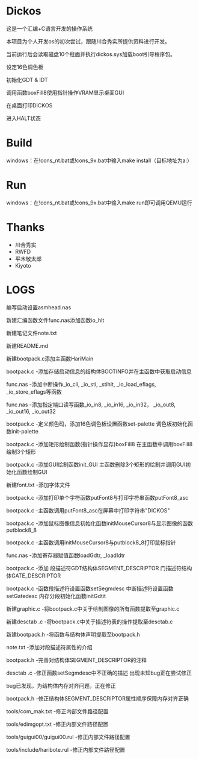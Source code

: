# Dickos

这是一个汇编+C语言开发的操作系统

本项目为个人开发os的初次尝试，跟随川合秀实所提供资料进行开发。

当前运行后会读取磁盘10个柱面并执行dickos.sys加载boot引导程序包。

设定16色调色板

初始化GDT & IDT

调用函数boxFill8使用指针操作VRAM显示桌面GUI

在桌面打印DICKOS

进入HALT状态

# Build

windows：在!cons_nt.bat或!cons_9x.bat中输入make install（目标地址为a:）

# Run

windows：在!cons_nt.bat或!cons_9x.bat中输入make run即可调用QEMU运行

# Thanks

- 川合秀实
- RWFD
- 平木敬太郎
- Kiyoto

# LOGS

编写启动设置asmhead.nas

新建汇编函数文件func.nas添加函数io_hlt

新建笔记文件note.txt

新建README.md

新建bootpack.c添加主函数HariMain

bootpack.c -添加存储启动信息的结构体BOOTINFO并在主函数中获取启动信息

func.nas -添加中断操作_io_cli, _io_sti, _stihlt, _io_load_eflags, _io_store_eflags等函数

func.nas -添加指定端口读写函数_io_in8, _io_in16, _io_in32， _io_out8, _io_out16, _io_out32

bootpack.c -定义颜色码，添加16色调色板设置函数set-palette 调色板初始化函数init-palette

bootpack.c -添加矩形绘制函数(指针操作显存)boxFill8 在主函数中调用boxFill8绘制3个矩形

bootpack.c -添加GUI绘制函数init_GUI 主函数删除3个矩形的绘制并调用GUI初始化函数绘制GUI

新建font.txt -添加字体文件

bootpack.c -添加打印单个字符函数putFont8与打印字符串函数putFont8_asc

bootpack.c -主函数调用putFont8_asc在屏幕中打印字符串"DICKOS"

bootpack.c -添加鼠标图像信息初始化函数initMouseCursor8与显示图像的函数putblock8_8

bootpack.c -主函数调用initMouseCursor8与putblock8_8打印鼠标指针

func.nas -添加寄存器赋值函数loadGdtr, _loadIdtr

bootpack.c -添加 段描述符GDT结构体SEGMENT_DESCRIPTOR 门描述符结构体GATE_DESCRIPTOR

bootpack.c -函数段描述符设置函数setSegmdesc 中断描述符设置函数setGatedesc 内存分段初始化函数initGdtit

新建graphic.c -将bootpack.c中关于绘制图像的所有函数提取至graphic.c

新建desctab .c -将bootpack.c中关于描述符表的操作提取至desctab.c

新建bootpack.h -将函数与结构体声明提取至bootpack.h

note.txt -添加对段描述符属性的介绍

bootpack.h -完善对结构体SEGMENT_DESCRIPTOR的注释

desctab .c -修正函数setSegmdesc中不正确的描述
出现未知bug正在尝试修正

bug已发现，为结构体内存对齐问题，正在修正

bootpack.h -修正结构体SEGMENT_DESCRIPTOR属性顺序保障内存对齐正确

tools/com_mak.txt -修正内部文件路径配置

tools/edimgopt.txt -修正内部文件路径配置

tools/guigui00/guigui00.rul -修正内部文件路径配置

tools/include/haribote.rul -修正内部文件路径配置